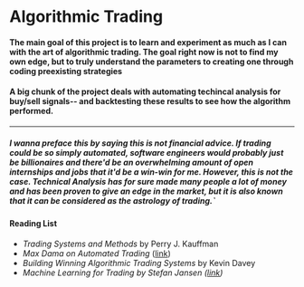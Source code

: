 # Algorithmic Trading


#### The main goal of this project is to learn and experiment as much as I can with the art of algorithmic trading. The goal right now is not to find my own edge, but to truly understand the parameters to creating one through coding preexisting strategies
#### A big chunk of the project deals with automating techincal analysis for buy/sell signals-- and backtesting these results to see how the algorithm performed.
---
##### I wanna preface this by saying this is not financial advice. If trading could be so simply automated, software engineers would probably just be billionaires and there'd be an overwhelming amount of open internships and jobs that it'd be a win-win for me. However, this is not the case.  Technical Analysis has for sure made many people a lot of money and has been proven to give an edge in the market, but it is also known that it can be considered as the astrology of trading.`

#### Reading List
- *Trading Systems and Methods* by Perry J. Kauffman
- *Max Dama on Automated Trading* ([link](http://isomorphisms.sdf.org/maxdama.pdf))
- *Building Winning Algorithmic Trading Systems* by Kevin Davey
- *Machine Learning for Trading by Stefan Jansen ([link](https://github.com/stefan-jansen/machine-learning-for-trading))* 

